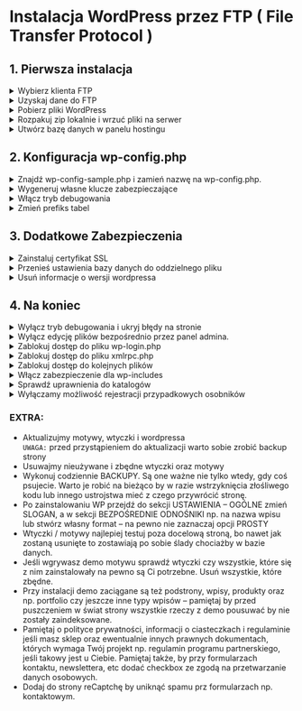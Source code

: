 # Instalacja WordPress przez FTP ( File Transfer Protocol )

## 1. Pierwsza instalacja

<details>
  <summary>
    Wybierz klienta FTP
  </summary>
  <p>
    (np. FileZilla - MacOS, WinSCP - Windows)
  </p>
</details>

<details>
  <summary>
    Uzyskaj dane do FTP
  </summary>
  <p>
    (host, login, hasło, protokół i port (dwa ostatnie to najczęściej FTP / 21)
  </p>
</details>

<details>
  <summary>
    Pobierz pliki WordPress
  </summary>
  <p>
    ( https://pl.wordpress.org/download/ )
  </p>
</details>

<details>
  <summary>
    Rozpakuj zip lokalnie i wrzuć pliki na serwer
  </summary>
  <p>
    Wrzuć zawartość katalogu wordpress do głównego katalogu (example.pl), lub podkatalogu (example.pl/wordpress).
  </p>
</details>  

<details>
  <summary>
    Utwórz bazę danych w panelu hostingu
  </summary>
  <p>
    ( nazwa bazy, nazwa użytkownika, hasło ) <br>
    <strong>UWAGA:</strong> Pamiętaj by dać jakieś mało oczywiste hasło i nazwę użytkownika  </p>
</details>

## 2. Konfiguracja wp-config.php

<details>
  <summary>
    Znajdź wp-config-sample.php i zamień nazwę na wp-config.php.
  </summary>
  <p>
    Otwieramy plik w edytorze tekstowym i wpisujemy to co udało się stworzyć w panelu hostingowym tworząc bazę danych.<br>
    ( name, user, password, host, charset )
  </p>
</details>

<details>
  <summary>
    Wygeneruj własne klucze zabezpieczające
  </summary>
  <p>
    Generujemy własne klucze zabezpieczające dane przechowywane w ciasteczkach. <br>
    ( Własne klucze można wygenerować tutaj: https://api.wordpress.org/secret-key/1.1/salt/ )
  </p>
</details> 

<details>
  <summary>
    Włącz tryb debugowania
  </summary>
  <p>
    To absolutna podstawa. W trybie debugowania wyświetlane są wszystkie możliwe komunikaty o błędach – łatwo więc wyłapać wszelkie niedociągnięcia i pomyłki. Aby włączyć ten tryb należy w pliku wp-config.php zmienić następującą linię
<pre>define('WP_DEBUG', true);</pre>
Po zakończeniu prac nad stroną należy bezwzględnie wyłączyć tryb debugowania.
  </p>
</details> 

<details>
  <summary>
    Zmień prefiks tabel
  </summary>
  <p>
    - Zmień prefiks w pliku konfiguracyjnym wp-config.php z 'wp_' na coś innego ( $table_prefix = 'wp_'; ).<br>
    - Zmień prefiks tabel bazy danych w phpMyAdmin.<br>
    - Zmień wartości wybranych opcji w tabeli bazy danych ( wp_options ):<br>
    -- `wp_user_roles`,<br>
    -- `wp_user_roles`,<br>
    - Zmień wartości wybranych opcji w tabeli bazy danych ( wp_usermeta ):<br>
    -- `wp_capabilities`,<br>
    -- `wp_user_level`,<br>
    -- `wp_user-settings`,<br>
    -- `wp_dashboard_quick_press_last_post_id`,<br>
    -- `wp_user-settings-time`.
  </p>
</details> 


## 3. Dodatkowe Zabezpieczenia

<details>
  <summary>
    Zainstaluj certyfikat SSL
  </summary>
  <p>
    -
  </p>
</details>

<details>
  <summary>
    Przenieś ustawienia bazy danych do oddzielnego pliku
  </summary>
  <p>
    Szukamy poniższego fragmentu i kopiujemy do innego pliku – przykładowo `wp-config-data.php`:<br>
<pre>define('DB_NAME', 'moja_baza');
define('DB_USER', 'moj_user');
define('DB_PASSWORD', 'moje_haslo');
define('DB_HOST', 'moj_host');
define('DB_CHARSET', 'utf8');
define('DB_COLLATE', ''); </pre>
    Następnie w pliku `wp-config.php` dodajemy:<br>
<pre>require_once "wp-config-data.php"; </pre>
  </p>
</details> 

<details>
  <summary>
    Usuń informacje o wersji wordpressa
  </summary>
  <p>
    W pliku `functions.php` dodajemy fragment: <br>
<pre>function remove_version_info() {
return '';
} 
add_filter('the_generator', 'remove_version_info');
remove_action('wp_head', 'wp_generator');
</pre>
  </p>
</details>

## 4. Na koniec

<details>
  <summary>
    Wyłącz tryb debugowania i ukryj błędy na stronie
  </summary>
  <p>
    Po zakończeniu prac nad stroną należy bezwzględnie wyłączyć tryb debugowania.
<pre>define('WP_DEBUG', true);</pre>
    Ukrywamy błędy ( w pliku `wp-config.php` ). Szukamy teraz:
  <pre>define('WP_DEBUG', false); </pre>
  i zamieniamy ten fragment na:
  <pre>define('WP_DEBUG', false);
  if ( ! WP_DEBUG ) {
  ini_set('display_errors', 0);
  }
  </pre>
  </p>
</details> 

<details>
  <summary>
    Wyłącz edycję plików bezpośrednio przez panel admina.
  </summary>
  <p>
     Wyłączamy możliwość edycji plików motywu i wtyczek bezpośrednio przez panel WordPress. W pliku `wp-config.php` dopisując do niego fragment:
<pre>define('DISALLOW_FILE_EDIT', true); </pre>
  </p>
</details>

<details>
  <summary>
    Zablokuj dostęp do pliku wp-login.php
  </summary>
  <p>
     Najprostsza metoda zabezpieczenia tegoż pliku to dodanie w `.htaccess` takie cuda:
```
<IfModule mod_rewrite.c>
RewriteEngine On
RewriteCond %{REQUEST_METHOD} POST
RewriteCond %{HTTP_REFERER} !^http://(.*)?.nasza-domena.pl [NC]
RewriteCond %{REQUEST_URI} ^/wp-login\.php(.*)$
RewriteRule ^(.*)$ - [R=403,L]
</IfModule>
```
  </p>
</details>

<details>
  <summary>
    Zablokuj dostęp do pliku xmlrpc.php
  </summary>
  <p>
     Plik ten jest drugim w kolejności, który jest najczęściej atakowany (pierwszy to wp-login.php). Jeśli nie korzysta się z interfejsu XML-RPC to można go całkowicie zablokować dodając w `.htaccess`:
```
<files xmlrpc.php>
order deny,allow
deny from all
</files>
```
  </p>
</details>

<details>
  <summary>
    Zablokuj dostęp do kolejnych plików
  </summary>
  <p>
     Są pliki, do których NIKT NIGDY nie powinien mieć dostępu. Należy wpisać w pliku `.htaccess`:
```
<FilesMatch "wp-config.*\.php|\.htaccess|readme\.html">
Order allow,deny
Deny from all
</FilesMatch>
```
  </p>
</details>

<details>
  <summary>
    Włącz zabezpieczenie dla wp-includes
  </summary>
  <p>
     W katalogu `wp-includes` tworzymy plik `.htaccess` i dodajemy do niego:
```
<FilesMatch "\.(?i:php)$">
Order allow,deny
Deny from all
</FilesMatch>
<Files wp-tinymce.php>
Allow from all
</Files>
<Files ms-files.php>
Allow from all
</Files>
```
  </p>
</details>

<details>
  <summary>
    Sprawdź uprawnienia do katalogów
  </summary>
  <p>
     Jeśli nic nie grzebaliście w uprawnieniach to nie powinno być tutaj nic do zrobienia. Standardowy schemat uprawnień wygląda mniej więcej tak:
<pre>katalog główny / – 644
/wp-admin – 644
/wp-includes – 644
/wp-content/uploads – 755</pre>
Plik `.htaccess` powinien mieć uprawnienia 644.
  </p>
</details>

<details>
  <summary>
    Wyłączamy możliwość rejestracji przypadkowych osobników
  </summary>
  <p>
     ( Ustawienia / Ogólne / Członkostwo )
  </p>
</details>

### EXTRA:
- Aktualizujmy motywy, wtyczki i wordpressa <br>
`UWAGA:` przed przystąpieniem do aktualizacji warto sobie zrobić backup strony
- Usuwajmy nieużywane i zbędne wtyczki oraz motywy
- Wykonuj codziennie BACKUPY. Są one ważne nie tylko wtedy, gdy coś psujecie. Warto je robić na bieżąco by w razie wstrzyknięcia złośliwego kodu lub innego ustrojstwa mieć z czego przywrócić stronę.
- Po zainstalowaniu WP przejdź do sekcji USTAWIENIA – OGÓLNE zmień SLOGAN, a w sekcji BEZPOŚREDNIE ODNOŚNIKI np. na nazwa wpisu lub stwórz własny format – na pewno nie zaznaczaj opcji PROSTY
- Wtyczki / motywy najlepiej testuj poza docelową stroną, bo nawet jak zostaną usunięte to zostawiają po sobie ślady chociażby w bazie danych. 
- Jeśli wgrywasz demo motywu sprawdź wtyczki czy wszystkie, które się z nim zainstalowały na pewno są Ci potrzebne. Usuń wszystkie, które zbędne. 
- Przy instalacji demo zaciągane są też podstrony, wpisy, produkty oraz np. portfolio czy jeszcze inne typy wpisów – pamiętaj by przed puszczeniem w świat strony wszystkie rzeczy z demo pousuwać by nie zostały zaindeksowane.
- Pamiętaj o polityce prywatności, informacji o ciasteczkach i regulaminie jeśli masz sklep oraz ewentualnie innych prawnych dokumentach, których wymaga Twój projekt np. regulamin programu partnerskiego, jeśli takowy jest u Ciebie. Pamiętaj także, by przy formularzach kontaktu, newslettera, etc dodać checkbox ze zgodą na przetwarzanie danych osobowych.
- Dodaj do strony reCaptchę by uniknąć spamu prz formularzach np. kontaktowym.
